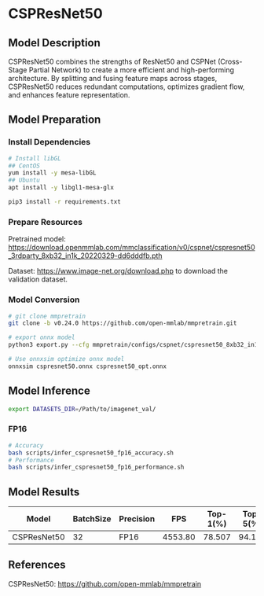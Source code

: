 # CSPResNet50

## Model Description

CSPResNet50 combines the strengths of ResNet50 and CSPNet (Cross-Stage Partial Network) to create a more efficient and high-performing architecture. By splitting and fusing feature maps across stages, CSPResNet50 reduces redundant computations, optimizes gradient flow, and enhances feature representation.

## Model Preparation

### Install Dependencies

```bash
# Install libGL
## CentOS
yum install -y mesa-libGL
## Ubuntu
apt install -y libgl1-mesa-glx

pip3 install -r requirements.txt
```

### Prepare Resources

Pretrained model: <https://download.openmmlab.com/mmclassification/v0/cspnet/cspresnet50_3rdparty_8xb32_in1k_20220329-dd6dddfb.pth>

Dataset: <https://www.image-net.org/download.php> to download the validation dataset.

### Model Conversion

```bash
# git clone mmpretrain
git clone -b v0.24.0 https://github.com/open-mmlab/mmpretrain.git

# export onnx model
python3 export.py --cfg mmpretrain/configs/cspnet/cspresnet50_8xb32_in1k.py --weight cspresnet50_3rdparty_8xb32_in1k_20220329-dd6dddfb.pth --output cspresnet50.onnx

# Use onnxsim optimize onnx model
onnxsim cspresnet50.onnx cspresnet50_opt.onnx

```

## Model Inference

```bash
export DATASETS_DIR=/Path/to/imagenet_val/
```

### FP16

```bash
# Accuracy
bash scripts/infer_cspresnet50_fp16_accuracy.sh
# Performance
bash scripts/infer_cspresnet50_fp16_performance.sh
```

## Model Results

| Model        | BatchSize | Precision | FPS      | Top-1(%) | Top-5(%) |
| ------------ | --------- | --------- | -------- | -------- | -------- |
| CSPResNet50  | 32        | FP16      | 4553.80  | 78.507   | 94.142   |

## References

CSPResNet50: <https://github.com/open-mmlab/mmpretrain>
